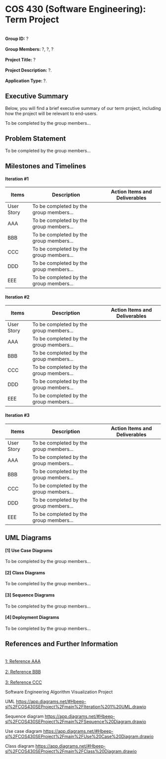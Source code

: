 # COS 430 (Software Engineering): Term Project

<p align="justify">
  <br> <strong>Group ID:</strong> ?</br>
  <br> <strong>Group Members:</strong> ?, ?, ?</br>
  <br> <strong>Project Title:</strong> ?</br>
  <br> <strong>Project Description:</strong> ?.</br>
  <br> <strong>Application Type: </strong>?.</br>
 </p>

## Executive Summary

<p align="justify">
Below, you will find a brief executive summary of our term project, including how the project will be relevant to end-users.
</p>
<p align="justify">
To be completed by the group members...
</p>

## Problem Statement

<p align="justify">
To be completed by the group members...
</p>


## Milestones and Timelines

#### Iteration #1
| Items        | Description              | Action Items and Deliverables                                                             |
|--------------|--------------------------|-------------------------------------------------------------------------------------------|
|  User Story  | To be completed by the group members...                                                                              |
|    AAA       | To be completed by the group members...                                                                              |
|    BBB       | To be completed by the group members...                                                                              |
|    CCC       | To be completed by the group members...                                                                              |
|    DDD       | To be completed by the group members...                                                                              |
|    EEE       | To be completed by the group members...                                                                              |


#### Iteration #2
| Items        | Description              | Action Items and Deliverables                                                             |
|--------------|--------------------------|-------------------------------------------------------------------------------------------|
|  User Story  | To be completed by the group members...                                                                              |
|    AAA       | To be completed by the group members...                                                                              |
|    BBB       | To be completed by the group members...                                                                              |
|    CCC       | To be completed by the group members...                                                                              |
|    DDD       | To be completed by the group members...                                                                              |
|    EEE       | To be completed by the group members...                                                                              |



#### Iteration #3
| Items        | Description              | Action Items and Deliverables                                                             |
|--------------|--------------------------|-------------------------------------------------------------------------------------------|
|  User Story  | To be completed by the group members...                                                                              |
|    AAA       | To be completed by the group members...                                                                              |
|    BBB       | To be completed by the group members...                                                                              |
|    CCC       | To be completed by the group members...                                                                              |
|    DDD       | To be completed by the group members...                                                                              |
|    EEE       | To be completed by the group members...                                                                              |


## UML Diagrams 
#### [1] Use Case Diagrams
<p align="justify">
To be completed by the group members...
</p>

#### [2] Class Diagrams
<p align="justify">
To be completed by the group members...
</p>

#### [3] Sequence Diagrams 
<p align="justify">
To be completed by the group members...
</p>

#### [4] Deployment Diagrams 
<p align="justify">
To be completed by the group members...
</p>


## References and Further Information 

<br>[1: Reference AAA](https://usm.maine.edu/)</br>
<br>[2: Reference BBB](https://usm.maine.edu/)</br>
<br>[3: Reference CCC](https://usm.maine.edu/)</br>










Software Engineering Algorithm Visualization Project

UML
https://app.diagrams.net/#Hbeep-sl%2FCOS430SEProject%2Fmain%2FIteration%201%20UML.drawio

Sequence diagram
https://app.diagrams.net/#Hbeep-sl%2FCOS430SEProject%2Fmain%2FSequence%20Diagram.drawio

Use case diagram
https://app.diagrams.net/#Hbeep-sl%2FCOS430SEProject%2Fmain%2FUse%20Case%20Diagram.drawio

Class diagram
https://app.diagrams.net/#Hbeep-sl%2FCOS430SEProject%2Fmain%2FClass%20Diagram.drawio
